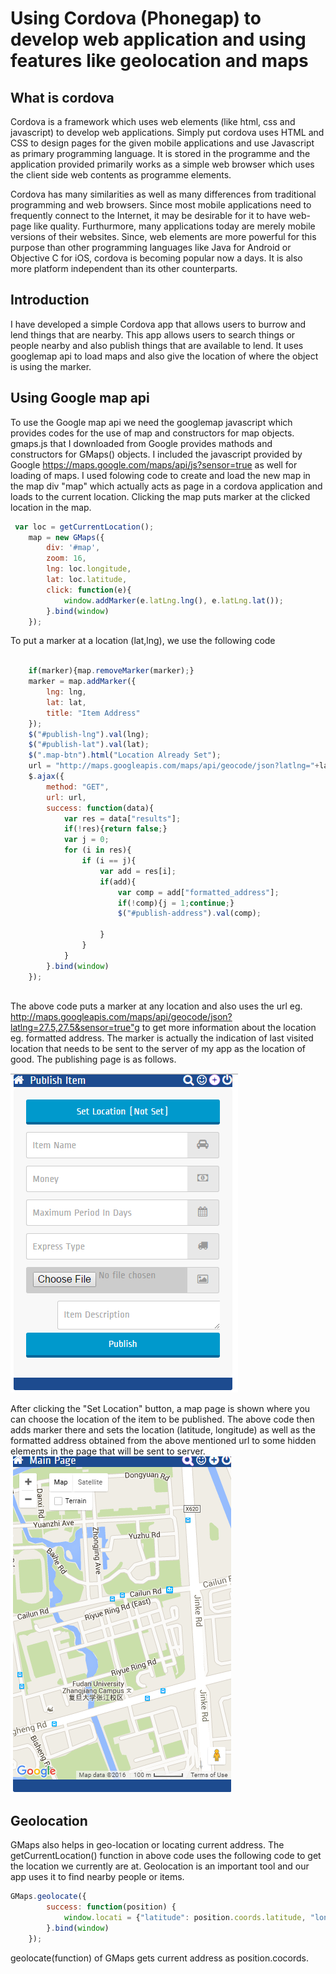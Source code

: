 # Using Cordova (Phonegap) to develop web application and using features like geolocation and maps

## What is cordova

Cordova is a framework which uses web elements (like html, css and javascript) to develop web applications. Simply put 
cordova uses HTML and CSS to design pages for the given mobile applications and use Javascript as primary programming 
language. It is stored in the programme and the application provided primarily works as a simple web browser which uses
the client side web contents as programme elements.

Cordova has many similarities as well as many differences from traditional programming and web browsers. Since most mobile 
applications need to frequently connect to the Internet, it may be desirable for it to have web-page like quality. Furthurmore,
many applications today are merely mobile versions of their websites. Since, web elements are more powerful for this purpose than 
other programming languages like Java for Android or Objective C for iOS, cordova is becoming popular now a days. It is also more
 platform independent than its other counterparts.


## Introduction

I have developed a simple Cordova app that allows users to burrow and lend things that are nearby. This app allows users to search things
 or people nearby and also publish things that are available to lend. It uses googlemap api to load maps and also give the location of where
 the object is using the marker. 

## Using Google map api

To use the Google map api we need the googlemap javascript which provides codes for the use of map and constructors for map objects. gmaps.js that
I downloaded from Google provides mathods and constructors for GMaps() objects. I included the javascript provided by Google 
<https://maps.google.com/maps/api/js?sensor=true> as well for loading of maps. I used folowing code to create and load the new map in the map div "map"
 which actually acts as page in a cordova application and loads to the current location. Clicking the map puts marker at the clicked location in the
  map.
  
```javascript
 var loc = getCurrentLocation();
    map = new GMaps({
        div: '#map',
        zoom: 16,
        lng: loc.longitude,
        lat: loc.latitude,
        click: function(e){
            window.addMarker(e.latLng.lng(), e.latLng.lat());
        }.bind(window)
    });
```

To put a marker at a location (lat,lng), we use the following code


```javascript

    if(marker){map.removeMarker(marker);}
    marker = map.addMarker({
        lng: lng,
        lat: lat,
        title: "Item Address"
    });
    $("#publish-lng").val(lng);
    $("#publish-lat").val(lat);
    $(".map-btn").html("Location Already Set");
    url = "http://maps.googleapis.com/maps/api/geocode/json?latlng="+lat+","+lng+"&sensor=true";
    $.ajax({
        method: "GET",
        url: url,
        success: function(data){
            var res = data["results"];
            if(!res){return false;}
            var j = 0;
            for (i in res){
                if (i == j){
                    var add = res[i];
                    if(add){
                        var comp = add["formatted_address"];
                        if(!comp){j = 1;continue;}
                        $("#publish-address").val(comp);

                    }
                }
            }
        }.bind(window)
    });
	
```

The above code puts a marker at any location and also uses the url eg. <http://maps.googleapis.com/maps/api/geocode/json?latlng=27.5,27.5&sensor=true"g>
to get more information about the location eg. formatted address. The marker is actually the indication of last visited location that needs to be sent to 
the server of my app as the location of good. The publishing page is as follows.

![publish-page](https://github.com/manishad119/hwork1/blob/master/img2.png)

After clicking the "Set Location" button, a map page is shown where you can choose the location of the item to be published. The above code then adds marker
there and sets the location (latitude, longitude) as well as the formatted address obtained from the above mentioned url to some hidden elements in the page
that will be sent to server.
![map-page](https://github.com/manishad119/hwork1/blob/master/img1.png)



## Geolocation

GMaps also helps in geo-location or locating current address. The getCurrentLocation() function in above code uses the following code to get the location
we currently are at. Geolocation is an important tool and our app uses it to find nearby people or items.

```javascript
GMaps.geolocate({
        success: function(position) {
            window.locati = {"latitude": position.coords.latitude, "longitude": position.coords.longitude};
        }.bind(window)
    });
```

geolocate(function) of GMaps gets current address as position.cocords.
